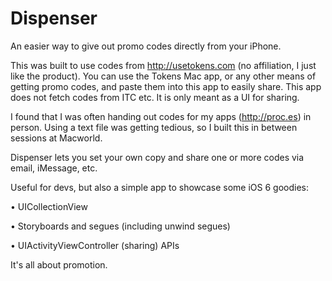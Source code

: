 Dispenser
=========

An easier way to give out promo codes directly from your iPhone.

This was built to use codes from http://usetokens.com (no affiliation, I just like the product). You can use the Tokens Mac app, or any other means of getting promo codes, and paste them into this app to easily share. This app does not fetch codes from ITC etc. It is only meant as a UI for sharing.

I found that I was often handing out codes for my apps (http://proc.es) in person. Using a text file was getting tedious, so I built this in between sessions at Macworld.

Dispenser lets you set your own copy and share one or more codes via email, iMessage, etc.


Useful for devs, but also a simple app to showcase some iOS 6 goodies:

• UICollectionView

• Storyboards and segues (including unwind segues)

• UIActivityViewController (sharing) APIs




It's all about promotion.